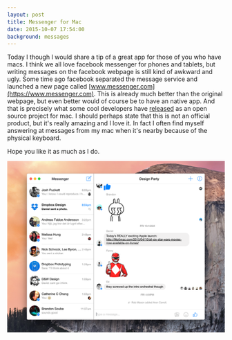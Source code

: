 ```yaml
---
layout: post
title: Messenger for Mac
date: 2015-10-07 17:54:00
background: messages
---
```


Today I though I would share a tip of a great app for those of you who have macs. I think we all love facebook messenger for phones and tablets, but writing messages on the facebook webpage is still kind of awkward and ugly. Some time ago facebook separated the message service and launched a new page called [www.messenger.com](https://www.messenger.com). This is already much better than the original webpage, but even better would of course be to have an native app. And that is precisely what some cool developers have [released](http://fbmacmessenger.rsms.me) as an open source project for mac. I should perhaps state that this is not an official product, but it's really amazing and I love it. In fact I often find myself answering at messages from my mac when it's nearby because of the physical keyboard. 

Hope you like it as much as I do. 

!["Messenger for mac"](/assets/pictures/messenger-for-mac.png)